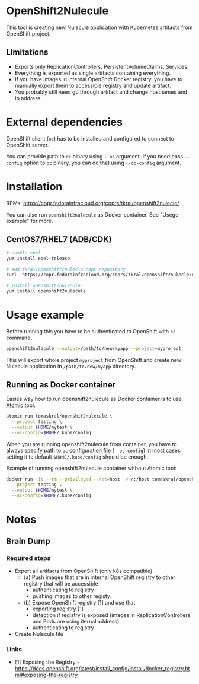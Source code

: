 # OpenShift2Nulecule

This tool is creating new Nulecule application with Kubernetes
artifacts from OpenShift project.


## Limitations
 - Exports only ReplicationControllers, PersistentVolumeClaims, Services.
 - Everything is exported as single artifacts containing everything.
 - If you have images in internal OpenShift Docker registry,
you have to manually export them to accessible registry and update artifact.
 - You probably still need go through artifact and change hostnames and ip address.


# External dependencies
OpenShift client (`oc`) has to be installed and configured to 
connect to OpenShift server.

You can provide path to `oc` binary using `--oc` argument.
If you need pass `--config` option to `oc` binary, you can do that using `--oc-config` argument.

# Installation
RPMs: https://copr.fedorainfracloud.org/coprs/tkral/openshift2nulecle/

You can also run `openshift2nulecule` as Docker container. See "Usege example" for more.


## CentOS7/RHEL7 (ADB/CDK)

```sh
# enable epel
yum install epel-release

# add tkral/openshift2nulecle copr repository
curl  https://copr.fedorainfracloud.org/coprs/tkral/openshift2nulecle/repo/epel-7/tkral-openshift2nulecle-epel-7.repo > /etc/yum.repos.d/tkral-openshift2nulecle-epel-7.repo

# install openshift2nulecule
yum install openshift2nulecule
```


# Usage example
Before running this you have to be authenticated to OpenShift with `oc` command.

```sh
openshift2nulecule --output=/path/to/new/myapp --project=myproject
```
This will export whole project `myproject` from OpenShift 
and create new Nulecule application in `/path/to/new/myapp` directory.

## Running as Docker container
Easies way how to run openshift2nulecule as Docker container is to use [Atomic](https://github.com/projectatomic/atomic) tool.

```sh
atomic run tomaskral/openshit2nulecule \
  --project testing \
  --output $HOME/mytest \
  --oc-config=$HOME/.kube/config
```
When you are running openshift2nulecule from container, you have to always specify path to `oc` configuration file (`--oc-config`)
in most cases setting it to default `$HOME/.kube/config` should be enough.

Example of running openshift2nulecule container without Atomic tool:
```sh
docker run -it --rm --privileged --net=host -v /:/host tomaskral/openshit2nulecule \
  --project testing \
  --output $HOME/mytest \
  --oc-config=$HOME/.kube/config

```




# Notes

## Brain Dump
### Required steps
 - Export all artifacts from OpenShift (only k8s compatible)
    - (a) Push images that are in internal OpenShift registry to other registry that will be accessible
        - authenticating to registry
        - pushing images to other registy
    - (b) Expose OpenShift registry [1] and use that
        - exporting registry [1]
        - detection if registry is exposed (images in ReplicationControllers and Pods are using iternal address)
        - authenticating to registry
 - Create Nulecule file

### Links
 - [1]  Exposing the Registry - https://docs.openshift.org/latest/install_config/install/docker_registry.html#exposing-the-registry

